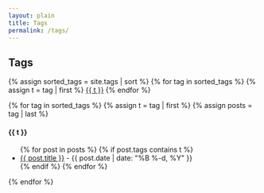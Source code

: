 ```yaml
---
layout: plain
title: Tags
permalink: /tags/
---
```


## Tags

<div class="tag-container">
    {% assign sorted_tags = site.tags | sort %} {% for tag in sorted_tags %} {% assign t = tag | first %}
    <a class="badge bg-mckelt-purple" href="#{{ t }}">{{ t }}</a>
    {% endfor %}
</div>

{% for tag in sorted_tags %}
{% assign t = tag | first %}
{% assign posts = tag | last %}

  <h4 id="{{ t }}" class="text-capitalize">{{ t }}</h4>

  <ul>
    {% for post in posts %}
      {% if post.tags contains t %}
      <li>
        <a href="{{ post.url }}">{{ post.title }}</a>
        <span class="tags"> - {{ post.date | date: "%B %-d, %Y"  }}</span>
      </li>
      {% endif %}
    {% endfor %}
  </ul>
{% endfor %}